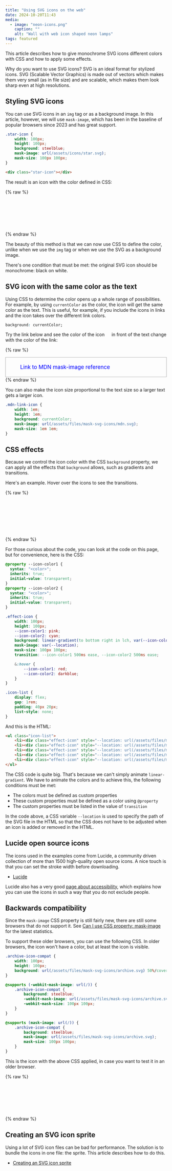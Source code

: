 ```yaml
---
title: "Using SVG icons on the web"
date: 2024-10-20T11:43
media:
  - image: "neon-icons.png"
    caption: ""
    alt: "Wall with web icon shaped neon lamps"
tags: featured
---
```


This article describes how to give monochrome SVG icons different colors with CSS and how to apply some effects.

Why do you want to use SVG icons? SVG is an ideal format for stylized icons.
SVG (Scalable Vector Graphics) is made out of vectors which makes them very small (as in file size) and are scalable,
which makes them look sharp even at high resolutions.

## Styling SVG icons

You can use SVG icons in an `img` tag or as a background image.
In this article, however, we will use `mask-image`,
which has been in the baseline of popular browsers since 2023 and has great support.

```CSS
.star-icon {
    width: 100px;
    height: 100px;
    background: steelblue;
    mask-image: url(/assets/icons/star.svg);
    mask-size: 100px 100px;
}
```

```html
<div class="star-icon"></div>
```

The result is an icon with the color defined in CSS:

{% raw %}
<style>
.star-icon {
    width: 100px;
    height: 100px;
    background: steelblue;
    mask-image: url(/assets/files/mask-svg-icons/star.svg);
    mask-size: 100px 100px;
}
</style>

<div class="star-icon"></div>
{% endraw %}

The beauty of this method is that we can now use CSS to define the color, unlike when we use the `img` tag
or when we use the SVG as a background image.

There's one condition that must be met: the original SVG icon should be monochrome: black on white.

## SVG icon with the same color as the text

Using CSS to determine the color opens up a whole range of possibilities.
For example, by using `currentColor` as the color, the icon will get the same color as the text.
This is useful, for example, if you include the icons in links and the icon takes over the different link colors.

```css
background: currentColor;
```

Try the link below and see the color of the icon <span class="mdn-link-icon" style="display: inline-block"></span>
in front of the text change with the color of the link:

{% raw %}
<style>
.mdn-link-icon {
    width: 1em;
    height: 1em;
    background: currentColor;
    mask-image: url(/assets/files/mask-svg-icons/mdn.svg);
    mask-size: 1em 1em;
}

.link-example {
    display: flex;
    gap: 0.5em;
    text-decoration: none;

    font-size: 1.2em;
    border: 1px solid darkgray;
    padding: 20px;

    color: blue;

    &:visited {
        color: purple;
    }
    &:hover {
        color: darkcyan;
    }
    &:active {
        color: orange;
    }
}
</style>

<a class="link-example" href="https://developer.mozilla.org/en-US/docs/Web/CSS/mask-image" target="_blank"><span class="mdn-link-icon"></span> Link to MDN mask-image reference</a>
{% endraw %}

You can also make the icon size proportional to the text size so a larger text gets a larger icon.

```css
.mdn-link-icon {
    width: 1em;
    height: 1em;
    background: currentColor;
    mask-image: url(/assets/files/mask-svg-icons/mdn.svg);
    mask-size: 1em 1em;
}
```

## CSS effects

Because we control the icon color with the CSS `background` property,
we can apply all the effects that `background` allows, such as gradients and transitions.

Here's an example. Hover over the icons to see the transitions.

{% raw %}
<style>
@property --icon-color1 {
  syntax: "<color>";
  inherits: true;
  initial-value: transparent;
}
@property --icon-color2 {
  syntax: "<color>";
  inherits: true;
  initial-value: transparent;
}

.effect-icon {
    width: 100px;
    height: 100px;
    --icon-color1: pink;
    --icon-color2: cyan;
    background: linear-gradient(to bottom right in lch, var(--icon-color1), var(--icon-color2));
    mask-image: var(--location);
    mask-size: 100px 100px;
    transition: --icon-color1 500ms ease, --icon-color2 500ms ease;

    &:hover {
        --icon-color1: red;
        --icon-color2: darkblue;
    }
}

.icon-list {
    display: flex;
    gap: 1rem;
    list-style: none;
}
</style>

<ul class="icon-list">
    <li><div class="effect-icon" style="--location: url(/assets/files/mask-svg-icons/star.svg)"></div></li>
    <li><div class="effect-icon" style="--location: url(/assets/files/mask-svg-icons/circle-user-round.svg)"></div></li>
    <li><div class="effect-icon" style="--location: url(/assets/files/mask-svg-icons/settings.svg)"></div></li>
    <li><div class="effect-icon" style="--location: url(/assets/files/mask-svg-icons/trash-2.svg)"></div></li>
    <li><div class="effect-icon" style="--location: url(/assets/files/mask-svg-icons/archive.svg)"></div></li>
</ul>
{% endraw %}

For those curious about the code, you can look at the code on this page, but for convenience, here is the CSS:

```css
@property --icon-color1 {
  syntax: "<color>";
  inherits: true;
  initial-value: transparent;
}
@property --icon-color2 {
  syntax: "<color>";
  inherits: true;
  initial-value: transparent;
}

.effect-icon {
    width: 100px;
    height: 100px;
    --icon-color1: pink;
    --icon-color2: cyan;
    background: linear-gradient(to bottom right in lch, var(--icon-color1), var(--icon-color2));
    mask-image: var(--location);
    mask-size: 100px 100px;
    transition: --icon-color1 500ms ease, --icon-color2 500ms ease;

    &:hover {
        --icon-color1: red;
        --icon-color2: darkblue;
    }
}

.icon-list {
    display: flex;
    gap: 1rem;
    padding: 40px 20px;
    list-style: none;
}
```

And this is the HTML:

```html
<ul class="icon-list">
    <li><div class="effect-icon" style="--location: url(/assets/files/mask-svg-icons/star.svg)"></div></li>
    <li><div class="effect-icon" style="--location: url(/assets/files/mask-svg-icons/circle-user-round.svg)"></div></li>
    <li><div class="effect-icon" style="--location: url(/assets/files/mask-svg-icons/settings.svg)"></div></li>
    <li><div class="effect-icon" style="--location: url(/assets/files/mask-svg-icons/trash-2.svg)"></div></li>
    <li><div class="effect-icon" style="--location: url(/assets/files/mask-svg-icons/archive.svg)"></div></li>
</ul>
```

The CSS code is quite big. That's because we can't simply animate `linear-gradient`.
We have to animate the colors and to achieve this, the following conditions must be met:

* The colors must be defined as custom properties
* These custom properties must be defined as a color using `@property`
* The custom properties must be listed in the value of `transition`

In the code above, a CSS variable `--location` is used to specify the path of the SVG file in the HTML
so that the CSS does not have to be adjusted when an icon is added or removed in the HTML.

## Lucide open source icons

The icons used in the examples come from Lucide, a community driven collection of more than 1500 high-quality open source icons.
A nice touch is that you can set the stroke width before downloading.

* [Lucide](https://lucide.dev/)

Lucide also has a very good [page about accessibility](https://lucide.dev/guide/advanced/accessibility),
which explains how you can use the icons in such a way that you do not exclude people.

## Backwards compatibility

Since the `mask-image` CSS property is still fairly new, there are still some browsers that do not support it.
See [Can I use CSS property: mask-image](https://caniuse.com/mdn-css_properties_mask-image) for the latest statistics.

To support these older browsers, you can use the following CSS.
In older browsers, the icon won't have a color, but at least the icon is visible.

```css
.archive-icon-compat {
    width: 100px;
    height: 100px;
    background: url(/assets/files/mask-svg-icons/archive.svg) 50%/cover;
}

@supports (-webkit-mask-image: url(/)) {
    .archive-icon-compat {
        background: steelblue;
        -webkit-mask-image: url(/assets/files/mask-svg-icons/archive.svg);
        -webkit-mask-size: 100px 100px;
    }
}

@supports (mask-image: url(/)) {
    .archive-icon-compat {
        background: steelblue;
        mask-image: url(/assets/files/mask-svg-icons/archive.svg);
        mask-size: 100px 100px;
    }
}
```

This is the icon with the above CSS applied, in case you want to test it in an older browser.

{% raw %}
<style>
.archive-icon-compat {
    width: 100px;
    height: 100px;
    background: url(/assets/files/mask-svg-icons/archive.svg) 0/cover;
}

@supports (-webkit-mask-image: url(/)) {
    .archive-icon-compat {
        background: steelblue;
        -webkit-mask-image: url(/assets/files/mask-svg-icons/archive.svg);
        -webkit-mask-size: 100px 100px;
    }
}

@supports (mask-image: url(/)) {
    .archive-icon-compat {
        background: steelblue;
        mask-image: url(/assets/files/mask-svg-icons/archive.svg);
        mask-size: 100px 100px;
    }
}
</style>

<div class="archive-icon-compat"></div>
{% endraw %}

## Creating an SVG icon sprite

Using a lot of SVG icon files can be bad for performance.
The solution is to bundle the icons in one file: the sprite.
This article describes how to do this.

* [Creating an SVG icon sprite](creating-an-svg-icon-sprite.html)